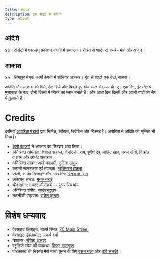 ```yaml
---
title: अबाउट
description: इस साइट के बारे में
type: about
---
```


## अदिति
४३। टोरोंटो में एक लघु प्रकाशन कंपनी में सम्पादक। रोहित से शादी, दो बच्चे - मेहा और अर्जुन।  

## आकाश
४५। सिंगापुर में एक कार्गो कंपनी में सीनियर अफसर।  बृंदा से शादी, एक बेटी, सायरा।  

अदिति और आकाश को मिले, डेट किये और बिछड़े हुए बीस साल से ऊपर हो गए।  एक दिन, इंटरनेट पे मुलाक़ात के बाद, दोनों दिल्ली में मिलने का प्लान बनाते हैं। और आधा दिन दिल्ली और अपनी यादों की सैर में गुज़ारते हैं।  

# Credits
दरमियाँ [अपारिता भंडारी](https://twitter.com/aparita) द्वारा निर्मित, लिखित, निर्देशित और मिक्स्ड है। अपारिता ने अदिति की भूमिका भी निभाई। 

- [अली काज़मी](https://www.instagram.com/thealikazmi/) ने आकाश का किरदार अदा किया। 
- अतिरिक्त अभिनेता: विशाल सहगल, विनोद के. राम, पूर्णेश देव, ज़ाहिद खान, परज सोनी, विक्रांत वधावन और आनंद राजाराम 
- अतिरिक्त लेखन: अली काज़मी, [कुलिश ठाकुर ](https://www.instagram.com/kulish/)
- कहानी सलाहकार एवं संपादक: [गुरसिमरन दातला](https://gursimrandatla.wordpress.com/)
- फोली, साउंड डिज़ाइन और मास्टरिंग: [विनोद के. राम](https://www.instagram.com/ar.vinod)
- लोकेशन साउंड: [मनस तराई](https://twitter.com/manastarai07) 
- थीम सॉन्ग: समंदर की तेह में -- [पुअर रिच बॉय](https://www.youtube.com/user/poorrichboyattw)
- अतिरिक्त संगीत: [साउंडस्ट्राइप](https://twitter.com/manastarai07)
- तकनीकी सहायता: [राजेश दुग्गल](https://www.linkedin.com/in/rajeshkduggal) 

# विशेष धन्यवाद
- वेबसाइट डिज़ाइन: चार्ल्स स्मिड, [70 Main Street](http://www.70mainstreet.com/)
- वेबसाइट डेवलपमेंट: [उत्कर्ष वर्मा](https://utkarshverma.github.io)
- छायांतर: [संगीता अलवर](https://www.instagram.com/ms.alwar)
- स्टूडियो स्पेस की व्यवस्था: [विक्रम दासगुप्ता](http://www.vikramdasgupta.com)
- पॉडकास्ट की निस्बत मेरी व्यथा सुनने के लिए [वसन बाला](https://www.instagram.com/vasanbala) और [छवि सचदेव](https://www.sonologue.com)।